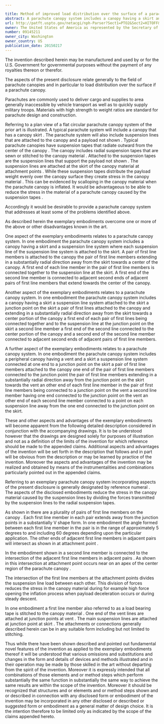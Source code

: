 ```yaml
---

title: Method of improved load distribution over the surface of a parachute canopy
abstract: A parachute canopy system includes a canopy having a skirt and a suspension line system, where each suspension line of the suspension line system is attached to the skirt. A pair of first line members is attached to the canopy, the pair of first line members extending in a substantially radial direction away from the skirt towards a center of the canopy. A first end of each line member in the pair of first line members is connected together to the suspension line at the skirt. A first end of the second line member is connected to adjacent second ends of adjacent pairs of first line members that extend towards the center of the canopy.
url: http://patft.uspto.gov/netacgi/nph-Parser?Sect1=PTO2&Sect2=HITOFF&p=1&u=%2Fnetahtml%2FPTO%2Fsearch-adv.htm&r=1&f=G&l=50&d=PALL&S1=09145211&OS=09145211&RS=09145211
owner: The United States of America as represented by the Secretary of the Army
number: 09145211
owner_city: Washington
owner_country: US
publication_date: 20150217
---
```

The invention described herein may be manufactured and used by or for the U.S. Government for governmental purposes without the payment of any royalties thereon or therefor.

The aspects of the present disclosure relate generally to the field of parachute canopies and in particular to load distribution over the surface if a parachute canopy.

Parachutes are commonly used to deliver cargo and supplies to area generally inaccessible by vehicle transport as well as to quickly supply military troops. Materials with high strength to weight ratios are standard for parachute design and construction.

Referring to a plan view of a flat circular parachute canopy system of the prior art is illustrated. A typical parachute system will include a canopy that has a canopy skirt . The parachute system will also include suspension lines that are attached to the canopy and a payload not shown . Typical parachute canopies have suspension tapes that radiate outward from the center of the canopy . The canopy includes radial suspension tapes that are sewn or stitched to the canopy material . Attached to the suspension tapes are the suspension lines that support the payload not shown . The suspension lines are attached at the skirt of the canopy material at attachment points . While these suspension tapes distribute the payload weight evenly over the canopy surface they create stress in the canopy material . This can be evidenced by scalloping in the canopy material when the parachute canopy is inflated. It would be advantageous to be able to reduce the stress in the material of a parachute canopy caused by the suspension tapes .

Accordingly it would be desirable to provide a parachute canopy system that addresses at least some of the problems identified above.

As described herein the exemplary embodiments overcome one or more of the above or other disadvantages known in the art.

One aspect of the exemplary embodiments relates to a parachute canopy system. In one embodiment the parachute canopy system includes a canopy having a skirt and a suspension line system where each suspension line of the suspension line system is attached to the skirt. A pair of first line members is attached to the canopy the pair of first line members extending in a substantially radial direction away from the skirt towards a center of the canopy. A first end of each line member in the pair of first line members is connected together to the suspension line at the skirt. A first end of the second line member is connected to adjacent second ends of adjacent pairs of first line members that extend towards the center of the canopy.

Another aspect of the exemplary embodiments relates to a parachute canopy system. In one embodiment the parachute canopy system includes a canopy having a skirt a suspension line system attached to the skirt a junction point on the skirt a pair of first lines attached to the canopy and extending in a substantially radial direction away from the skirt towards a center portion of the canopy a first end of each pair of first lines being connected together and to the suspension line at the junction point on the skirt a second line member a first end of the second line connected to the center portion of the canopy and a second end of the second line member connected to adjacent second ends of adjacent pairs of first line members.

A further aspect of the exemplary embodiments relates to a parachute canopy system. In one embodiment the parachute canopy system includes a peripheral canopy having a vent and a skirt a suspension line system connected at one end to a junction point on the skirt a pair of first line members attached to the canopy one end of the pair of first line members connected to the junction point the pair of first line members extending in a substantially radial direction away from the junction point on the skirt towards the vent an other end of each first line member in the pair of first line members being connected to a junction point on the vent a second line member having one end connected to the junction point on the vent an other end of each second line member connected to a point on each suspension line away from the one end connected to the junction point on the skirt.

These and other aspects and advantages of the exemplary embodiments will become apparent from the following detailed description considered in conjunction with the accompanying drawings. It is to be understood however that the drawings are designed solely for purposes of illustration and not as a definition of the limits of the invention for which reference should be made to the appended claims. Additional aspects and advantages of the invention will be set forth in the description that follows and in part will be obvious from the description or may be learned by practice of the invention. Moreover the aspects and advantages of the invention may be realized and obtained by means of the instrumentalities and combinations particularly pointed out in the appended claims.

Referring to an exemplary parachute canopy system incorporating aspects of the present disclosure is generally designated by reference numeral . The aspects of the disclosed embodiments reduce the stress in the canopy material caused by the suspension lines by dividing the forces transmitted by the suspension lines to the radial suspension tapes.

As shown in there are a plurality of pairs of first line members on the canopy . Each first line member in each pair extends away from the junction points in a substantially V shape form. In one embodiment the angle formed between each first line member in the pair is in the range of approximately 5 degrees to and including 60 degrees depending upon the particular application. The other ends of adjacent first line members in adjacent pairs will intersect as shown in at attachment point .

In the embodiment shown in a second line member is connected to the intersection of the adjacent first line members in adjacent pairs . As shown in this intersection at attachment point occurs near on an apex of the center region of the parachute canopy .

The intersection of the first line members at the attachment points divides the suspension line load between each other. This division of forces reduces the stress in the canopy material during for example high force opening the inflation process when payload deceleration occurs or during steady descent.

In one embodiment a first line member also referred to as a load bearing tape is stitched to the canopy material . One end of the vent lines are attached at junction points at vent . The main suspension lines are attached at junction point at skirt . The attachments or connections generally described herein can be in any suitable form including but not limited to stitching.

Thus while there have been shown described and pointed out fundamental novel features of the invention as applied to the exemplary embodiments thereof it will be understood that various omissions and substitutions and changes in the form and details of devices and methods illustrated and in their operation may be made by those skilled in the art without departing from the spirit of the invention. Moreover it is expressly intended that all combinations of those elements and or method steps which perform substantially the same function in substantially the same way to achieve the same results are within the scope of the invention. Moreover it should be recognized that structures and or elements and or method steps shown and or described in connection with any disclosed form or embodiment of the invention may be incorporated in any other disclosed or described or suggested form or embodiment as a general matter of design choice. It is the intention therefore to be limited only as indicated by the scope of the claims appended hereto.

